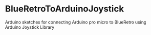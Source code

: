 # BlueRetroToArduinoJoystick
Arduino sketches for connecting Arduino pro micro to BlueRetro using Arduino Joystick Library
